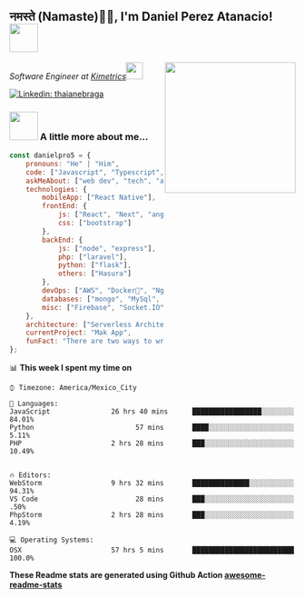 <h2>नमस्ते (Namaste)🙏🏻, I'm Daniel Perez Atanacio! <img src="https://media.giphy.com/media/12oufCB0MyZ1Go/giphy.gif" width="50"></h2>
<img align='right' src="https://media.giphy.com/media/M9gbBd9nbDrOTu1Mqx/giphy.gif" width="230">
<p><em>Software Engineer at <a href="http://www.kimetrics.com">Kimetrics</a><img src="https://media.giphy.com/media/WUlplcMpOCEmTGBtBW/giphy.gif" width="30"> 
</em></p>

[![Linkedin: thaianebraga](https://img.shields.io/badge/daniel?style=flat-square&logo=Linkedin&logoColor=white&link=https://www.linkedin.com/daniel.perez.atanacio/)](https://www.linkedin.com/in/anmol-p-singh/)


### <img src="https://media.giphy.com/media/VgCDAzcKvsR6OM0uWg/giphy.gif" width="50"> A little more about me...  

```javascript
const danielpro5 = {
    pronouns: "He" | "Him",
    code: ["Javascript", "Typescript", "Python", "php"],
    askMeAbout: ["web dev", "tech", "app dev", "agro"],
    technologies: {
        mobileApp: ["React Native"],
        frontEnd: {
            js: ["React", "Next", "angularjs", "Svelte"],
            css: ["bootstrap"]
        },
        backEnd: {
            js: ["node", "express"],
            php: ["laravel"],
            python: ["flask"],
            others: ["Hasura"]
        },
        devOps: ["AWS", "Docker🐳", "Nginx"],
        databases: ["mongo", "MySql", "sqlite", "postgres"],
        misc: ["Firebase", "Socket.IO", "jest", "Hasura", "cypress"]
    },
    architecture: ["Serverless Architecture", "Progressive web applications", "Single page applications"],
    currentProject: "Mak App",
    funFact: "There are two ways to write error-free programs; only the third one works"
};
```


📊 **This week I spent my time on** 

```text
⌚︎ Timezone: America/Mexico_City

💬 Languages: 
JavaScript               26 hrs 40 mins      █████████████████░░░░░░░░   84.01% 
Python                         57 mins       ████░░░░░░░░░░░░░░░░░░░░░    5.11% 
PHP                      2 hrs 28 mins       ███░░░░░░░░░░░░░░░░░░░░░░   10.49% 


🔥 Editors: 
WebStorm                 9 hrs 32 mins       ██████████████░░░░░░░░░░░   94.31% 
VS Code                        28 mins       ███░░░░░░░░░░░░░░░░░░░░░░     .50%
PhpStorm                 2 hrs 28 mins       ███░░░░░░░░░░░░░░░░░░░░░░    4.19%

💻 Operating Systems: 
OSX                      57 hrs 5 mins       █████████████████████████   100.0%

```
<!--END_SECTION:waka-->

**These Readme stats are generated using Github Action [awesome-readme-stats](https://github.com/anmol098/waka-readme-stats)**
